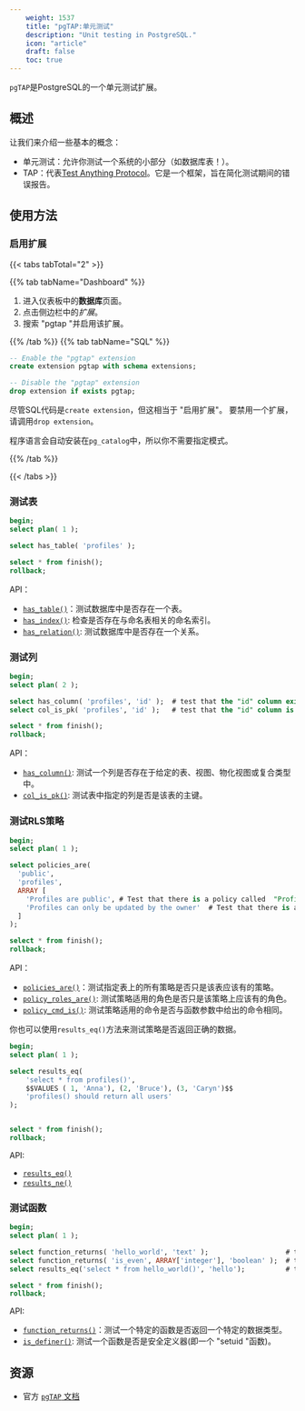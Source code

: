```yaml
---
    weight: 1537
    title: "pgTAP:单元测试"
    description: "Unit testing in PostgreSQL."
    icon: "article"
    draft: false
    toc: true
---
```



`pgTAP`是PostgreSQL的一个单元测试扩展。

## 概述

让我们来介绍一些基本的概念：

- 单元测试：允许你测试一个系统的小部分（如数据库表！）。
- TAP：代表[Test Anything Protocol](http://testanything.org/)。它是一个框架，旨在简化测试期间的错误报告。

## 使用方法

### 启用扩展

{{< tabs tabTotal="2" >}}

{{% tab tabName="Dashboard" %}}



1. 进入仪表板中的**数据库**页面。
2. 点击侧边栏中的*扩展*。
3. 搜索 "pgtap "并启用该扩展。



{{% /tab %}}
{{% tab tabName="SQL" %}}



```sql
-- Enable the "pgtap" extension
create extension pgtap with schema extensions;

-- Disable the "pgtap" extension
drop extension if exists pgtap;
```

尽管SQL代码是`create extension`，但这相当于 "启用扩展"。
要禁用一个扩展，请调用`drop extension`。

程序语言会自动安装在`pg_catalog`中，所以你不需要指定模式。



{{% /tab %}}

{{< /tabs >}}

### 测试表

```sql
begin;
select plan( 1 );

select has_table( 'profiles' );

select * from finish();
rollback;
```

API：

- [`has_table()`](https://pgtap.org/documentation.html#has_table)：测试数据库中是否存在一个表。
- [`has_index()`](https://pgtap.org/documentation.html#has_index): 检查是否存在与命名表相关的命名索引。
- [`has_relation()`](https://pgtap.org/documentation.html#has_relation): 测试数据库中是否存在一个关系。

### 测试列

```sql
begin;
select plan( 2 );

select has_column( 'profiles', 'id' );  # test that the "id" column exists in the "profiles" table
select col_is_pk( 'profiles', 'id' );   # test that the "id" column is a primary key

select * from finish();
rollback;
```

API：

- [`has_column()`](https://pgtap.org/documentation.html#has_column): 测试一个列是否存在于给定的表、视图、物化视图或复合类型中。
- [`col_is_pk()`](https://pgtap.org/documentation.html#col_is_pk): 测试表中指定的列是否是该表的主键。

### 测试RLS策略

```sql
begin;
select plan( 1 );

select policies_are(
  'public',
  'profiles',
  ARRAY [
    'Profiles are public', # Test that there is a policy called  "Profiles are public" on the "profiles" table.
    'Profiles can only be updated by the owner'  # Test that there is a policy called  "Profiles can only be updated by the owner" on the "profiles" table.
  ]
);

select * from finish();
rollback;
```

API：

- [`policies_are()`](https://pgtap.org/documentation.html#policies_are)：测试指定表上的所有策略是否只是该表应该有的策略。
- [`policy_roles_are()`](https://pgtap.org/documentation.html#policy_roles_are): 测试策略适用的角色是否只是该策略上应该有的角色。
- [`policy_cmd_is()`](https://pgtap.org/documentation.html#policy_cmd_is): 测试策略适用的命令是否与函数参数中给出的命令相同。

你也可以使用`results_eq()`方法来测试策略是否返回正确的数据。

```sql
begin;
select plan( 1 );

select results_eq(
    'select * from profiles()',
    $$VALUES ( 1, 'Anna'), (2, 'Bruce'), (3, 'Caryn')$$
    'profiles() should return all users'
);


select * from finish();
rollback;
```

API:

- [`results_eq()`](https://pgtap.org/documentation.html#results_eq)
- [`results_ne()`](https://pgtap.org/documentation.html#results_ne)


### 测试函数

```sql
begin;
select plan( 1 );

select function_returns( 'hello_world', 'text' );                   # test if the function "hello_world" returns text
select function_returns( 'is_even', ARRAY['integer'], 'boolean' );  # test if the function "is_even" returns a boolean
select results_eq('select * from hello_world()', 'hello');          # test if the function "hello_world" returns "hello"

select * from finish();
rollback;
```

API:

- [`function_returns()`](https://pgtap.org/documentation.html#function_returns)：测试一个特定的函数是否返回一个特定的数据类型。
- [`is_definer()`](https://pgtap.org/documentation.html#is_definer): 测试一个函数是否是安全定义器(即一个 "setuid "函数)。

## 资源

- 官方 [`pgTAP` 文档](https://pgtap.org/)


